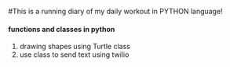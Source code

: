 #This is a running diary of my daily workout in PYTHON language!

#### functions and classes in python

1. drawing shapes using Turtle class
2. use class to send text using twilio
